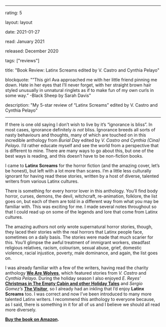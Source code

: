 
---

rating: 5

layout: layout

date: 2021-01-27

read: January 2021

released: December 2020

tags: ["reviews"]

title: "Book Review: Latinx Screams edited by V. Castro and Cynthia Pelayo"

blockquote: "”This girl Ava approached me with her little friend pinning me down. Hate in her eyes that I’ll never forget, with her straight brown hair styled unusually in unnatural ringlets as if to make fun of my own curls in some way.” -Black Sheep by Sarah Davis"


description: "My 5-star review of “Latinx Screams” edited by V. Castro and Cynthia Pelayo"

---

If there is one old saying I don’t wish to live by it’s “ignorance is bliss”. In most cases, ignorance definitely *is not* bliss. Ignorance breeds all sorts of nasty behaviours and thoughts, many of which are touched on in this incredible anthology from *Burial Day* edited by *V. Castro and Cynthia (Cina) Pelayo*.  I’d rather educate myself and see the world from a perspective that is different to mine. There are many ways to go about this, but one of the best ways is reading, and this doesn’t have to be non-fiction books. 

I came to **Latinx Screams** for the horror fiction (and the amazing cover, let’s be honest), but left with a lot more than scares. I’m a little less culturally ignorant for having read these stories, written by a host of diverse, talented writers from various Latinx cultures. 

There is something for every horror lover in this anthology. You’ll find body horror, curses, demons, the devil, witchcraft, re-animation, folklore, the list goes on, but each of them are told in a different way from what you may be familiar with. This was exciting for me. I made several notes throughout so that I could read up on some of the legends and lore that come from Latinx cultures. 

The amazing authors not only wrote supernatural horror stories, though, they laced their stories with the real horrors that Latinx people face, sometimes on a daily basis. The stories were made that much scarier for this. You’ll glimpse the awful treatment of immigrant workers, steadfast religious relatives, racism, colourism, sexual abuse, grief, domestic violence, racial injustice, poverty, male dominance, and again, the list goes on. 

I was already familiar with a few of the writers, having read the charity anthology **[We Are Wolves](https://abitwordsy.blog/book-reviews/we-are-wolves/)**, which featured stories from *V. Castro* and *Cynthia Pelayo*. During the holiday season I also enjoyed *E. Reyes’* **[Christmas in The Empty Cabin and other Holiday Tales](https://abitwordsy.blog/book-reviews/christmas-in-the-empty-cabin/)** and *Sergio Gomez’s* **[The Visitor](https://abitwordsy.blog/book-reviews/the-visitor/)**, so I already had an inkling that I’d enjoy **Latinx Screams** too. I was correct and now I’ve been introduced to many more talented Latinx writers.  I recommend this anthology to everyone because, as I said, there is something in it for all of us and I believe we should all read more diversely. 

**[Buy the book on Amazon](https://www.amazon.com/dp/1735693677/ref=redir_mobile_desktop?_encoding=UTF8&qid=&ref_=tmm_pap_title_0&sr=).** 
 

